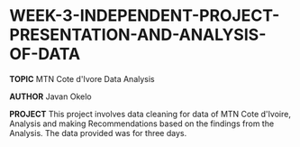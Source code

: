 # WEEK-3-INDEPENDENT-PROJECT-PRESENTATION-AND-ANALYSIS-OF-DATA
**TOPIC**
MTN Cote d'Ivore Data Analysis

**AUTHOR**
Javan Okelo

**PROJECT**
This project involves data cleaning for data of MTN Cote d'Ivoire, Analysis and making Recommendations based on the findings from the Analysis. The data provided was for three days.
